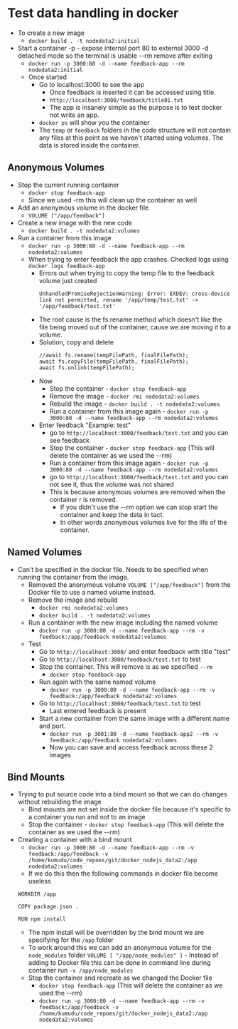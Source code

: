 # Test data handling in docker 

* To create a new image
   - `docker build . -t nodedata2:initial`
* Start a container
   -p - expose internal port 80 to external 3000
   -d detached mode so the terminal is usable
   --rm remove after exiting
   - `docker run -p 3000:80 -d --name feedback-app --rm nodedata2:initial`
   - Once started
      - Go to localhost:3000 to see the app
         - Once feedback is inserted it can be accessed using title. 
         - `http://localhost:3000/feedback/title01.txt`
         - The app is insanely simple as the purpose is to test docker not write an app.
      - `docker ps` will show you the container
      - The `temp` or `feedback` folders in the code structure will not contain any files at this point as we haven't started using volumes. The data is stored inside the container.

## Anonymous Volumes

* Stop the current running container
   - `docker stop feedback-app`
   - Since we used -rm this will clean up the container as well
* Add an anonymous volume in the docker file
   - `VOLUME ["/app/feedback"]`
* Create a new image with the new code
   - `docker build . -t nodedata2:volumes`
* Run a container from this image
   - `docker run -p 3000:80 -d --name feedback-app --rm nodedata2:volumes`
   - When trying to enter feedback the app crashes. Checked logs using `docker logs feedback-app`
      - Errors out when trying to copy the temp file to the feedback volume just created
          ```
          UnhandledPromiseRejectionWarning: Error: EXDEV: cross-device link not permitted, rename '/app/temp/test.txt' -> '/app/feedback/test.txt'
         ```
      - The root cause is the fs.rename method which doesn't like the file being moved out of the container, cause we are moving it to a volume. 
      - Solution, copy and delete
         ```
         //await fs.rename(tempFilePath, finalFilePath);
         await fs.copyFile(tempFilePath, finalFilePath);
         await fs.unlink(tempFilePath);
         ```
      - Now 
         - Stop the container - `docker stop feedback-app`
         - Remove the image - `docker rmi nodedata2:volumes`
         - Rebuild the image - `docker build . -t nodedata2:volumes`
         - Run a container from this image again - `docker run -p 3000:80 -d --name feedback-app --rm nodedata2:volumes`
      - Enter feedback "Example: test"
         - go to `http://localhost:3000/feedback/test.txt` and you can see feedback
         - Stop the container - `docker stop feedback-app` (This will delete the container as we used the --rm)
         - Run a container from this image again - `docker run -p 3000:80 -d --name feedback-app --rm nodedata2:volumes`
         - go to `http://localhost:3000/feedback/test.txt` and you can not see it, thus the volume was not shared
         - This is because anonymous volumes are removed when the container r is removed. 
            - If you didn't use the --rm option we can stop start the container and keep the data in tact.
            - In other words anonymous volumes live for the life of the container.

## Named Volumes

* Can't be specified in the docker file. Needs to be specified when running the container from the image.
   - Removed the anonymous volume `VOLUME ["/app/feedback"]` from the Docker file to use a named volume instead.
   - Remove the image and rebuild
      - `docker rmi nodedata2:volumes`
      - `docker build . -t nodedata2:volumes`
   - Run a container with the new image including the named volume
      - `docker run -p 3000:80 -d --name feedback-app --rm -v feedback:/app/feedback nodedata2:volumes`
   - Test
      - Go to `http://localhost:3000/` and enter feedback with title "test"
      - Go to `http://localhost:3000/feedback/test.txt` to test
      - Stop the container. This will remove is as we specified `--rm`
         - `docker stop feedback-app`
      - Run again with the same named volume
         - `docker run -p 3000:80 -d --name feedback-app --rm -v feedback:/app/feedback nodedata2:volumes`
      - Go to `http://localhost:3000/feedback/test.txt` to test
         - Last entered feedback is present
      - Start a new container from the same image with a different name and port. 
         - `docker run -p 3001:80 -d --name feedback-app2 --rm -v feedback:/app/feedback nodedata2:volumes`
         - Now you can save and access feedback across these 2 images


## Bind Mounts

* Trying to put source code into a bind mount so that we can do changes without rebuilding the image
   - Bind mounts are not set inside the docker file because it's specific to a container you run and not to an image
   - Stop the container - `docker stop feedback-app` (This will delete the container as we used the --rm)
* Creating a container with a bind mount
   - `docker run -p 3000:80 -d --name feedback-app --rm -v feedback:/app/feedback -v /home/kumudu/code_repoes/git/docker_nodejs_data2:/app nodedata2:volumes`
   - If we do this then the following commands in docker file become useless
   ```
   WORKDIR /app

   COPY package.json .

   RUN npm install
   ```
   - The npm install will be overridden by the bind mount we are specifying for the `/app` folder
   - To work around this we can add an anonymous volume for the `node_modules` folder
      `VOLUME [ "/app/node_modules" ]` - Instead of adding to Docker file this can be done in command line during container run `-v /app/node_modules`
   - Stop the container and recreate as we changed the Docker file
      - `docker stop feedback-app` (This will delete the container as we used the --rm)
      - `docker run -p 3000:80 -d --name feedback-app --rm -v feedback:/app/feedback -v /home/kumudu/code_repoes/git/docker_nodejs_data2:/app nodedata2:volumes`


      



